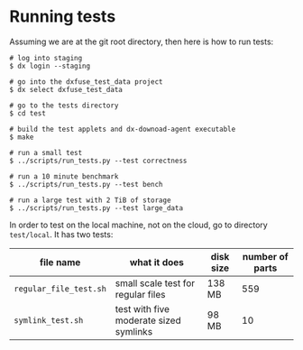 # Running tests

Assuming we are at the git root directory, then here is how to run tests:
```
# log into staging
$ dx login --staging

# go into the dxfuse_test_data project
$ dx select dxfuse_test_data

# go to the tests directory
$ cd test

# build the test applets and dx-downoad-agent executable
$ make

# run a small test
$ ../scripts/run_tests.py --test correctness

# run a 10 minute benchmark
$ ../scripts/run_tests.py --test bench

# run a large test with 2 TiB of storage
$ ../scripts/run_tests.py --test large_data

```

In order to test on the local machine, not on the cloud, go to directory `test/local`. It has two tests:


| file name              |  what it does                          |  disk size | number of parts |
| ----                   |  ---                                   | ---        | ---             |
| `regular_file_test.sh` | small scale test for regular files     | 138 MB | 559 |
| `symlink_test.sh`      | test with five moderate sized symlinks | 98 MB | 10 |
